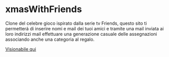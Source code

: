 # xmasWithFriends

Clone del celebre gioco ispirato dalla serie tv Friends, questo sito ti permetterá di inserire nomi e mail dei tuoi amici e tramite una mail inviata
ai loro indirizzi mail effettuare una generazione casuale delle assegnazioni associando anche una categoria al regalo.

[Visionabile qui](https://xmas-with-friends.vercel.app/)

